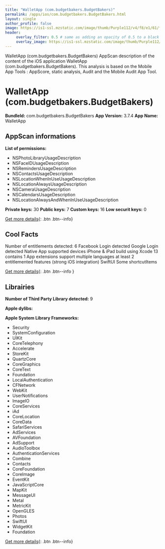 ```yaml
---
title: "WalletApp (com.budgetbakers.BudgetBakers)"
permalink: /apps/ios/com.budgetbakers.BudgetBakers.html
layout: single
author_profile: false
image: https://is1-ssl.mzstatic.com/image/thumb/Purple112/v4/f8/e1/61/f8e16167-ff78-5020-9c01-5812490a806d/AppIcon-0-1x_U007emarketing-0-7-0-85-220.jpeg/512x512bb.jpg
header: 
     overlay_filter: 0.5 # same as adding an opacity of 0.5 to a black background
     overlay_image: https://is1-ssl.mzstatic.com/image/thumb/Purple112/v4/f8/e1/61/f8e16167-ff78-5020-9c01-5812490a806d/AppIcon-0-1x_U007emarketing-0-7-0-85-220.jpeg/512x512bb.jpg
---
```

WalletApp (com.budgetbakers.BudgetBakers) AppScan description of the content of the iOS application WalletApp (com.budgetbakers.BudgetBakers). This analysis is based on the Mobile App Tools : AppScore, static analysis, Audit and the Mobile Audit App Tool.

# WalletApp (com.budgetbakers.BudgetBakers)

**BundleId:** com.budgetbakers.BudgetBakers
**App Version:** 3.7.4
**App Name:** WalletApp


## AppScan informations 

**List of permissions:** 
- NSPhotoLibraryUsageDescription
- NSFaceIDUsageDescription
- NSRemindersUsageDescription
- NSContactsUsageDescription
- NSLocationWhenInUseUsageDescription
- NSLocationAlwaysUsageDescription
- NSCameraUsageDescription
- NSCalendarsUsageDescription
- NSLocationAlwaysAndWhenInUseUsageDescription
  
  
**Private keys:** 30
**Public keys:** 7
**Custom keys:** 16
**Low securit keys:** 0
  
[Get more details](/pricing.html){: .btn .btn--info}

## Cool Facts

Number of entitlements detected: 6
Facebook Login detected
Google Login detected
Native App
supported devices iPhone & iPad
build using Xcode 13
contains 1 App extensions
support multiple languages
at least 2 entitlemented features (strong iOS integration)
SwiftUI
Some shortcutItems 
  
[Get more details](/pricing.html){: .btn .btn--info }

## Librairies 
**Number of Third Party Library detected:** 9


**Apple dylibs:**


**Apple System Library Frameworks:**
- Security
- SystemConfiguration
- UIKit
- CoreTelephony
- Accelerate
- StoreKit
- QuartzCore
- CoreGraphics
- CoreText
- Foundation
- LocalAuthentication
- CFNetwork
- WebKit
- UserNotifications
- ImageIO
- CoreServices
- iAd
- CoreLocation
- CoreData
- SafariServices
- AdServices
- AVFoundation
- AdSupport
- AudioToolbox
- AuthenticationServices
- Combine
- Contacts
- CoreFoundation
- CoreImage
- EventKit
- JavaScriptCore
- MapKit
- MessageUI
- Metal
- MetricKit
- OpenGLES
- Photos
- SwiftUI
- WidgetKit
- Foundation


  
[Get more details](/pricing.html){: .btn .btn--info}

